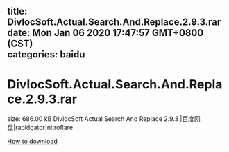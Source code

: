 
title: DivlocSoft.Actual.Search.And.Replace.2.9.3.rar
date: Mon Jan 06 2020 17:47:57 GMT+0800 (CST)    
categories: baidu
---

# DivlocSoft.Actual.Search.And.Replace.2.9.3.rar
size: 686.00 kB
 DivlocSoft Actual Search And Replace 2.9.3 |百度网盘|rapidgator|nitroflare
 

[How to download](https://bpcam.bemobtrk.com/go/2ceec3aa-1ca2-46d6-b9ff-aaa5c184517c?jno=3104)